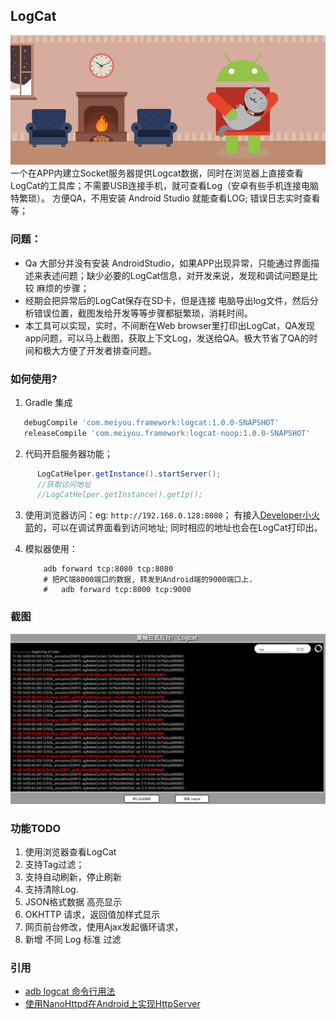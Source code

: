 ## LogCat
![logcat.jpg](/img/logcat.jpg)
一个在APP内建立Socket服务器提供Logcat数据，同时在浏览器上直接查看LogCat的工具库；不需要USB连接手机，就可查看Log（安卓有些手机连接电脑特繁琐）。 方便QA，不用安装 Android Studio 就能查看LOG; 错误日志实时查看等；

### 问题：
 - Qa 大部分并没有安装 AndroidStudio，如果APP出现异常，只能通过界面描述来表述问题；缺少必要的LogCat信息，对开发来说，发现和调试问题是比较 麻烦的步骤；
 - 经期会把异常后的LogCat保存在SD卡，但是连接 电脑导出log文件，然后分析错误位置，截图发给开发等等步骤都挺繁琐，消耗时间。
 -  本工具可以实现，实时，不间断在Web browser里打印出LogCat，QA发现app问题，可以马上截图，获取上下文Log，发送给QA。极大节省了QA的时间和极大方便了开发者排查问题。
 
### 如何使用?
  1. Gradle 集成
 ```groovy
    debugCompile 'com.meiyou.framework:logcat:1.0.0-SNAPSHOT'
    releaseCompile 'com.meiyou.framework:logcat-noop:1.0.0-SNAPSHOT'
 ```
 2. 代码开启服务器功能；
 ```java
       LogCatHelper.getInstance().startServer();
       //获取访问地址
       //LogCatHelper.getInstance().getIp();
 ```
 3. 使用浏览器访问：eg: `http://192.168.0.128:8080`； 有接入[Developer小火箭](http://git.meiyou.im/Android/developer)的，可以在调试界面看到访问地址; 同时相应的地址也会在LogCat打印出。
 
 4. 模拟器使用： 
 
    ```
        adb forward tcp:8080 tcp:8080
        # 把PC端8000端口的数据, 转发到Android端的9000端口上.
        #   adb forward tcp:8000 tcp:9000
    ```
### 截图
![screen](/img/screencapture.png)  
    
### 功能TODO
  1. 使用浏览器查看LogCat
  2. 支持Tag过滤；
  3. 支持自动刷新，停止刷新
  4. 支持清除Log.
  5. JSON格式数据 高亮显示
  6. OKHTTP 请求，返回值加样式显示
  7. 网页前台修改，使用Ajax发起循环请求，
  8. 新增 不同 Log 标准 过滤
### 引用
- [adb logcat 命令行用法](http://blog.csdn.net/tumuzhuanjia/article/details/39555445)
- [使用NanoHttpd在Android上实现HttpServer](http://blog.csdn.net/kingroc/article/details/52275741)
